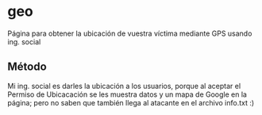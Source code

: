 # geo
Página para obtener la ubicación de vuestra víctima mediante GPS usando ing. social 

## Método
Mi ing. social es darles la ubicación a los usuarios, porque al aceptar el Permiso de Ubicacación se les muestra datos y un mapa de Google en la página; pero no saben que también llega al atacante en el archivo info.txt :)
